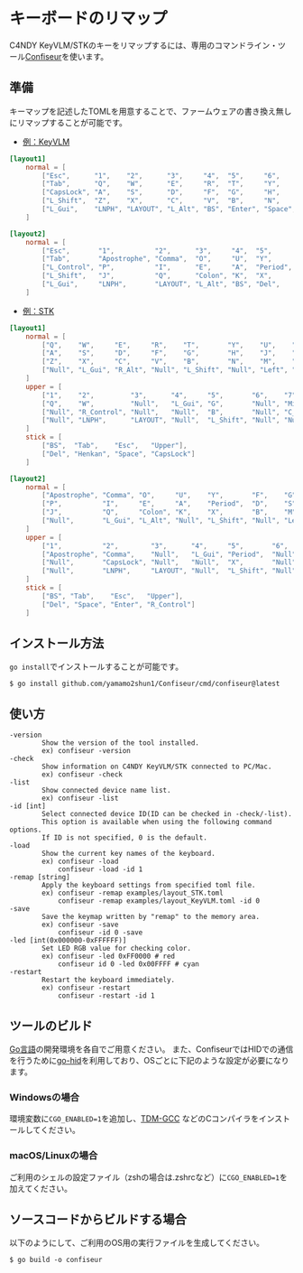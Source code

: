 # キーボードのリマップ

C4NDY KeyVLM/STKのキーをリマップするには、専用のコマンドライン・ツール[Confiseur](https://github.com/yamamo2shun1/Confiseur)を使います。

## 準備
キーマップを記述したTOMLを用意することで、ファームウェアの書き換え無しにリマップすることが可能です。

- [例：KeyVLM](https://github.com/yamamo2shun1/Confiseur/blob/main/example-layout/layouts_KeyVLM.toml)

```toml
[layout1]
	normal = [
		["Esc",      "1",    "2",      "3",     "4",  "5",     "6",     "7",      "8",         "9",      "0",     "Minus",      "Equal"],
		["Tab",      "Q",    "W",      "E",     "R",  "T",     "Y",     "U",      "I",         "O",      "P",     "O_SBracket", "C_SBracket"],
		["CapsLock", "A",    "S",      "D",     "F",  "G",     "H",     "J",      "K",         "L",      "Colon", "Apostrophe", "Yen"],
		["L_Shift",  "Z",    "X",      "C",     "V",  "B",     "N",     "M",      "Comma",     "Period", "Slash", "R_Shift",    "Backquote"],
		["L_Gui",    "LNPH", "LAYOUT", "L_Alt", "BS", "Enter", "Space", "Henkan", "R_Control", "Left",   "Down",  "Up",         "Right"]
	]

[layout2]
	normal = [
		["Esc",       "1",          "2",      "3",     "4",  "5",      "6",     "7",     "8",        "9",    "0",    "O_SBracket", "C_SBracket"],
		["Tab",       "Apostrophe", "Comma",  "O",     "U",  "Y",      "F",     "G",     "C",        "R",    "L",    "Slash",      "Equal"],
		["L_Control", "P",          "I",      "E",     "A",  "Period", "D",     "S",     "T",        "H",    "Z",    "Minus",      "Backslash"],
		["L_Shift",   "J",          "Q",      "Colon", "K",  "X",      "B",     "M",     "W",        "N",    "V",    "R_Shift",    "Backquote"],
		["L_Gui",     "LNPH",       "LAYOUT", "L_Alt", "BS", "Del",    "Enter", "Space", "CapsLock", "Left", "Down", "Up",         "Right"]
	]
```

- [例：STK](https://github.com/yamamo2shun1/Confiseur/blob/main/example-layout/layouts_STK.toml)
```toml
[layout1]
	normal = [
		["Q",    "W",     "E",     "R",    "T",       "Y",    "U",    "I",     "O",      "P"],
		["A",    "S",     "D",     "F",    "G",       "H",    "J",    "K",     "L",      "Colon"],
		["Z",    "X",     "C",     "V",    "B",       "N",    "M",    "Comma", "Period", "Slash"],
		["Null", "L_Gui", "R_Alt", "Null", "L_Shift", "Null", "Left", "Down",  "Up",     "Right"]
	]
	upper = [
		["1",    "2",         "3",      "4",     "5",       "6",    "7",          "8",          "9",          "0"],
		["Q",    "W",         "Null",   "L_Gui", "G",       "Null", "Minus",      "Equal",      "O_SBracket", "Apostrophe"],
		["Null", "R_Control", "Null",   "Null",  "B",       "Null", "C_SBracket", "Null",       "Backquote",  "Yen"],
		["Null", "LNPH",      "LAYOUT", "Null",  "L_Shift", "Null", "Null",       "MGain_Down", "MGain_Up",   "Reset"]
	]
	stick = [
		["BS",  "Tab",    "Esc",   "Upper"],
		["Del", "Henkan", "Space", "CapsLock"]
	]

[layout2]
	normal = [
		["Apostrophe", "Comma", "O",     "U",    "Y",       "F",    "G",    "C",    "R",  "L"],
		["P",          "I",     "E",     "A",    "Period",  "D",    "S",    "T",    "H",  "Z"],
		["J",          "Q",     "Colon", "K",    "X",       "B",    "M",    "W",    "N",  "V"],
		["Null",       "L_Gui", "L_Alt", "Null", "L_Shift", "Null", "Left", "Down", "Up", "Right"]
	]
	upper = [
		["1",          "2",        "3",      "4",     "5",       "6",    "7",          "8",          "9",         "0"],
		["Apostrophe", "Comma",    "Null",   "L_Gui", "Period",  "Null", "O_SBracket", "C_SBracket", "Slash",     "Minus"],
		["Null",       "CapsLock", "Null",   "Null",  "X",       "Null", "Equal",      "Null",       "Backquote", "Backslash"],
		["Null",       "LNPH",     "LAYOUT", "Null",  "L_Shift", "Null", "Null",       "MGain_Down", "MGain_Up",  "Reset"]
	]
	stick = [
		["BS", "Tab",    "Esc",   "Upper"],
		["Del", "Space", "Enter", "R_Control"]
	]
```

## インストール方法
`go install`でインストールすることが可能です。

```shellscript
$ go install github.com/yamamo2shun1/Confiseur/cmd/confiseur@latest
```

## 使い方
```Less
-version
        Show the version of the tool installed.
        ex) confiseur -version
-check
        Show information on C4NDY KeyVLM/STK connected to PC/Mac.
        ex) confiseur -check
-list
        Show connected device name list.
        ex) confiseur -list
-id [int]
        Select connected device ID(ID can be checked in -check/-list).
        This option is available when using the following command options.
        If ID is not specified, 0 is the default.
-load
        Show the current key names of the keyboard.
        ex) confiseur -load
            confiseur -load -id 1
-remap [string]
        Apply the keyboard settings from specified toml file.
        ex) confiseur -remap examples/layout_STK.toml
            confiseur -remap examples/layout_KeyVLM.toml -id 0
-save
        Save the keymap written by "remap" to the memory area.
        ex) confiseur -save
            confiseur -id 0 -save
-led [int(0x000000-0xFFFFFF)]
        Set LED RGB value for checking color.
        ex) confiseur -led 0xFF0000 # red
            confiseur id 0 -led 0x00FFFF # cyan
-restart
        Restart the keyboard immediately.
        ex) confiseur -restart
            confiseur -restart -id 1
```

## ツールのビルド
[Go言語](https://go.dev/)の開発環境を各自でご用意ください。
また、ConfiseurではHIDでの通信を行うために[go-hid](https://github.com/sstallion/go-hid)を利用しており、OSごとに下記のような設定が必要になります。

### Windowsの場合
環境変数に`CGO_ENABLED=1`を追加し、[TDM-GCC](https://jmeubank.github.io/tdm-gcc/) などのCコンパイラをインストールしてください。

### macOS/Linuxの場合
ご利用のシェルの設定ファイル（zshの場合は.zshrcなど）に`CGO_ENABLED=1`を加えてください。

## ソースコードからビルドする場合
以下のようにして、ご利用のOS用の実行ファイルを生成してください。
```shellscript
$ go build -o confiseur
```
